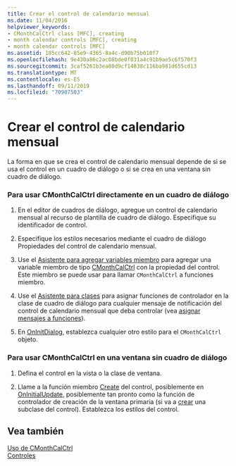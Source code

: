 ```yaml
---
title: Crear el control de calendario mensual
ms.date: 11/04/2016
helpviewer_keywords:
- CMonthCalCtrl class [MFC], creating
- month calendar controls [MFC], creating
- month calendar controls [MFC]
ms.assetid: 185cc642-85e9-4365-8a4c-d90b75b010f7
ms.openlocfilehash: 9e430a86c2ac08bde0f031a4c91b9ae5c6f570f3
ms.sourcegitcommit: 3caf5261b3ea80d9cf14038c116ba981d655cd13
ms.translationtype: MT
ms.contentlocale: es-ES
ms.lasthandoff: 09/11/2019
ms.locfileid: "70907503"
---
```

# <a name="creating-the-month-calendar-control"></a>Crear el control de calendario mensual

La forma en que se crea el control de calendario mensual depende de si se usa el control en un cuadro de diálogo o si se crea en una ventana sin cuadro de diálogo.

### <a name="to-use-cmonthcalctrl-directly-in-a-dialog-box"></a>Para usar CMonthCalCtrl directamente en un cuadro de diálogo

1. En el editor de cuadros de diálogo, agregue un control de calendario mensual al recurso de plantilla de cuadro de diálogo. Especifique su identificador de control.

1. Especifique los estilos necesarios mediante el cuadro de diálogo Propiedades del control de calendario mensual.

1. Use el [Asistente para agregar variables miembro](../ide/adding-a-member-variable-visual-cpp.md) para agregar una variable miembro de tipo [CMonthCalCtrl](../mfc/reference/cmonthcalctrl-class.md) con la propiedad del control. Este miembro se puede usar para llamar `CMonthCalCtrl` a funciones miembro.

1. Use el [Asistente para clases](reference/mfc-class-wizard.md) para asignar funciones de controlador en la clase de cuadro de diálogo para cualquier mensaje de notificación del control de calendario mensual que deba controlar (vea [asignar mensajes a funciones](../mfc/reference/mapping-messages-to-functions.md)).

1. En [OnInitDialog](../mfc/reference/cdialog-class.md#oninitdialog), establezca cualquier otro estilo para el `CMonthCalCtrl` objeto.

### <a name="to-use-cmonthcalctrl-in-a-nondialog-window"></a>Para usar CMonthCalCtrl en una ventana sin cuadro de diálogo

1. Defina el control en la vista o la clase de ventana.

1. Llame a la función miembro [Create](../mfc/reference/cmonthcalctrl-class.md#create) del control, posiblemente en [OnInitialUpdate](../mfc/reference/cview-class.md#oninitialupdate), posiblemente tan pronto como la función de controlador de creación de la ventana primaria (si va a [crear](../mfc/reference/cwnd-class.md#oncreate) una subclase del control). Establezca los estilos del control.

## <a name="see-also"></a>Vea también

[Uso de CMonthCalCtrl](../mfc/using-cmonthcalctrl.md)<br/>
[Controles](../mfc/controls-mfc.md)
